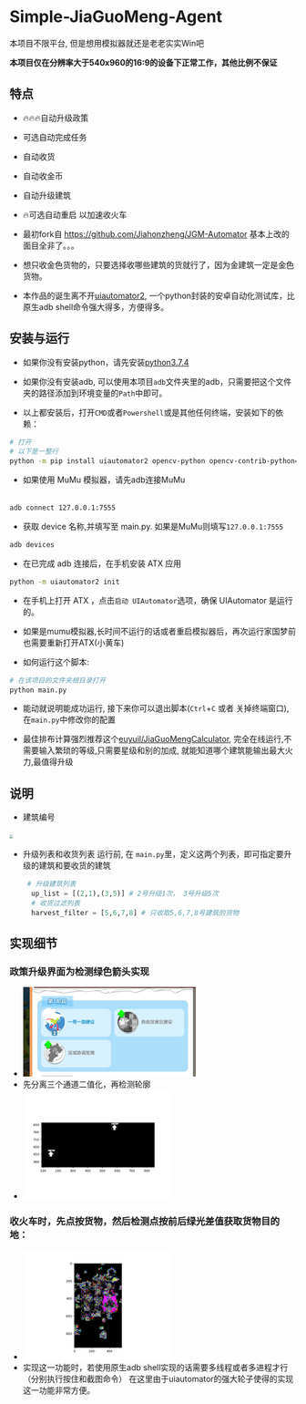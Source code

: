 # Simple-JiaGuoMeng-Agent
本项目不限平台, 但是想用模拟器就还是老老实实Win吧

**本项目仅在分辨率大于540x960的16:9的设备下正常工作，其他比例不保证**
## 特点
* 🔥🔥🔥自动升级政策
* 可选自动完成任务
* 自动收货
* 自动收金币
* 自动升级建筑
* 🔥可选自动重启 以加速收火车
* 最初fork自 https://github.com/Jiahonzheng/JGM-Automator 基本上改的面目全非了。。。

* 想只收金色货物的，只要选择收哪些建筑的货就行了，因为金建筑一定是金色货物。
* 本作品的诞生离不开[uiautomator2](https://github.com/openatx/uiautomator2), 一个python封装的安卓自动化测试库，比原生adb shell命令强大得多，方便得多。 
## 安装与运行


+ 如果你没有安装python，请先安装[python3.7.4](https://www.python.org/downloads/release/python-374/)

+ 如果你没有安装adb, 可以使用本项目`adb`文件夹里的adb，只需要把这个文件夹的路径添加到环境变量的`Path`中即可。

+ 以上都安装后，打开`CMD`或者`Powershell`或是其他任何终端，安装如下的依赖：
```bash
# 打开
# 以下是一整行
python -m pip install uiautomator2 opencv-python opencv-contrib-python==3.4.2.16 -i https://pypi.tuna.tsinghua.edu.cn/simple/
```
+ 如果使用 MuMu 模拟器，请先adb连接MuMu
```bash

adb connect 127.0.0.1:7555
```

+ 获取 device 名称,并填写至 main.py. 如果是MuMu则填写`127.0.0.1:7555`
```bash
adb devices
```

+ 在已完成 adb 连接后，在手机安装 ATX 应用
```bash
python -m uiautomator2 init
```

+ 在手机上打开 ATX ，点击`启动 UIAutomator`选项，确保 UIAutomator 是运行的。
+ 如果是mumu模拟器,长时间不运行的话或者重启模拟器后，再次运行家国梦前也需要重新打开ATX(小黄车)

+ 如何运行这个脚本:

``` bash
# 在该项目的文件夹根目录打开
python main.py
```
+ 能动就说明能成功运行, 接下来你可以退出脚本(`Ctrl`+`C` 或者 关掉终端窗口), 在`main.py`中修改你的配置

+ 最佳排布计算强烈推荐这个[euyuil/JiaGuoMengCalculator](https://github.com/euyuil/JiaGuoMengCalculator), 完全在线运行,不需要输入繁琐的等级,只需要星级和别的加成, 就能知道哪个建筑能输出最大火力,最值得升级
## 说明

+ 建筑编号

<img src="./assets/Screenshot.png" style="zoom:40%" />


+ 升级列表和收货列表
  运行前, 在 `main.py`里，定义这两个列表，即可指定要升级的建筑和要收货的建筑
  ```py
   # 升级建筑列表
    up_list = [(2,1),(3,5)] # 2号升级1次， 3号升级5次
    # 收货过滤列表
    harvest_filter = [5,6,7,8] # 只收取5,6,7,8号建筑的货物
  ```

## 实现细节

### 政策升级界面为检测绿色箭头实现
* <img src="./assets/Policies2.png" style="zoom:30%" />
* 先分离三个通道二值化，再检测轮廓
* <img src="./assets/ArrowFind.png" style="zoom:40%" />
### 收火车时，先点按货物，然后检测点按前后绿光差值获取货物目的地：
* <img src="./assets/Diff2.png" style="zoom:40%" />
* 实现这一功能时，若使用原生adb shell实现的话需要多线程或者多进程才行（分别执行按住和截图命令）
在这里由于uiautomator的强大轮子使得的实现这一功能非常方便。

